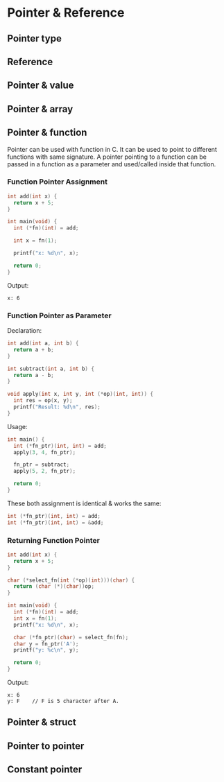 # Pointer & Reference
## Pointer type
## Reference
## Pointer & value
## Pointer & array

## Pointer & function
Pointer can be used with function in C. It can be used to point to different functions with same signature. A pointer pointing to a function can be passed in a function as a parameter and used/called inside that function.

### Function Pointer Assignment
```c
int add(int x) {
  return x + 5;
}

int main(void) {
  int (*fn)(int) = add;

  int x = fn(1);

  printf("x: %d\n", x);

  return 0;
}
```

Output:
```plaintext
x: 6
```

### Function Pointer as Parameter
Declaration:
```c
int add(int a, int b) {
  return a + b;
}

int subtract(int a, int b) {
  return a - b;
}

void apply(int x, int y, int (*op)(int, int)) {
  int res = op(x, y);
  printf("Result: %d\n", res);
}
```

Usage:
```c
int main() {
  int (*fn_ptr)(int, int) = add;
  apply(3, 4, fn_ptr);

  fn_ptr = subtract;
  apply(5, 2, fn_ptr);

  return 0;
}
```

These both assignment is identical & works the same:
```c
int (*fn_ptr)(int, int) = add;
int (*fn_ptr)(int, int) = &add;
```

### Returning Function Pointer
```c
int add(int x) {
  return x + 5;
}

char (*select_fn(int (*op)(int)))(char) {
  return (char (*)(char))op;
}

int main(void) {
  int (*fn)(int) = add;
  int x = fn(1);
  printf("x: %d\n", x);

  char (*fn_ptr)(char) = select_fn(fn);
  char y = fn_ptr('A');
  printf("y: %c\n", y);

  return 0;
}
```

Output:
```plaintext
x: 6
y: F    // F is 5 character after A.
```

## Pointer & struct
## Pointer to pointer
## Constant pointer
